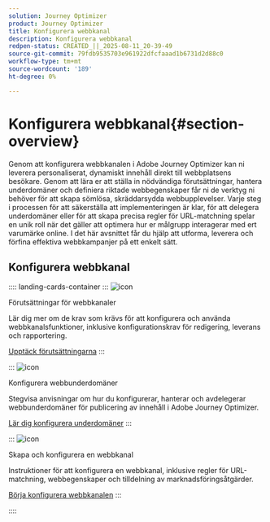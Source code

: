 ```yaml
---
solution: Journey Optimizer
product: Journey Optimizer
title: Konfigurera webbkanal
description: Konfigurera webbkanal
redpen-status: CREATED_||_2025-08-11_20-39-49
source-git-commit: 79fdb9535703e961922dfcfaaad1b6731d2d88c0
workflow-type: tm+mt
source-wordcount: '189'
ht-degree: 0%

---
```



# Konfigurera webbkanal{#section-overview}

Genom att konfigurera webbkanalen i Adobe Journey Optimizer kan ni leverera personaliserat, dynamiskt innehåll direkt till webbplatsens besökare. Genom att lära er att ställa in nödvändiga förutsättningar, hantera underdomäner och definiera riktade webbegenskaper får ni de verktyg ni behöver för att skapa sömlösa, skräddarsydda webbupplevelser. Varje steg i processen för att säkerställa att implementeringen är klar, för att delegera underdomäner eller för att skapa precisa regler för URL-matchning spelar en unik roll när det gäller att optimera hur er målgrupp interagerar med ert varumärke online. I det här avsnittet får du hjälp att utforma, leverera och förfina effektiva webbkampanjer på ett enkelt sätt.

## Konfigurera webbkanal

:::: landing-cards-container
:::
![icon](https://cdn.experienceleague.adobe.com/icons/book.svg?lang=sv-SE)

Förutsättningar för webbkanaler

Lär dig mer om de krav som krävs för att konfigurera och använda webbkanalsfunktioner, inklusive konfigurationskrav för redigering, leverans och rapportering.

[Upptäck förutsättningarna](../using/web/web-prerequisites.md)
:::

:::
![icon](https://cdn.experienceleague.adobe.com/icons/gear.svg?lang=sv-SE)

Konfigurera webbunderdomäner

Stegvisa anvisningar om hur du konfigurerar, hanterar och avdelegerar webbunderdomäner för publicering av innehåll i Adobe Journey Optimizer.

[Lär dig konfigurera underdomäner](../using/web/web-delegated-subdomains.md)
:::

:::
![icon](https://cdn.experienceleague.adobe.com/icons/circle-play.svg?lang=sv-SE)

Skapa och konfigurera en webbkanal

Instruktioner för att konfigurera en webbkanal, inklusive regler för URL-matchning, webbegenskaper och tilldelning av marknadsföringsåtgärder.

[Börja konfigurera webbkanalen](../using/web/web-configuration.md)
:::

::::
